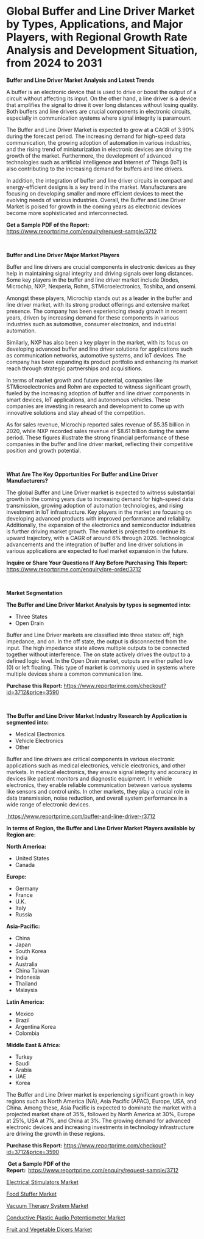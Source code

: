 <p><h1>Global Buffer and Line Driver Market by Types, Applications, and Major Players, with Regional Growth Rate Analysis and Development Situation, from 2024 to 2031</h1></p><p><strong>Buffer and Line Driver Market Analysis and Latest Trends</strong></p>
<p><p>A buffer is an electronic device that is used to drive or boost the output of a circuit without affecting its input. On the other hand, a line driver is a device that amplifies the signal to drive it over long distances without losing quality. Both buffers and line drivers are crucial components in electronic circuits, especially in communication systems where signal integrity is paramount.</p><p>The Buffer and Line Driver Market is expected to grow at a CAGR of 3.90% during the forecast period. The increasing demand for high-speed data communication, the growing adoption of automation in various industries, and the rising trend of miniaturization in electronic devices are driving the growth of the market. Furthermore, the development of advanced technologies such as artificial intelligence and Internet of Things (IoT) is also contributing to the increasing demand for buffers and line drivers.</p><p>In addition, the integration of buffer and line driver circuits in compact and energy-efficient designs is a key trend in the market. Manufacturers are focusing on developing smaller and more efficient devices to meet the evolving needs of various industries. Overall, the Buffer and Line Driver Market is poised for growth in the coming years as electronic devices become more sophisticated and interconnected.</p></p>
<p><strong>Get a Sample PDF of the Report:&nbsp;</strong> <a href="https://www.reportprime.com/enquiry/request-sample/3712">https://www.reportprime.com/enquiry/request-sample/3712</a></p>
<p>&nbsp;</p>
<p><strong>Buffer and Line Driver Major Market Players</strong></p>
<p><p>Buffer and line drivers are crucial components in electronic devices as they help in maintaining signal integrity and driving signals over long distances. Some key players in the buffer and line driver market include Diodes, Microchip, NXP, Nexperia, Rohm, STMicroelectronics, Toshiba, and onsemi.</p><p>Amongst these players, Microchip stands out as a leader in the buffer and line driver market, with its strong product offerings and extensive market presence. The company has been experiencing steady growth in recent years, driven by increasing demand for these components in various industries such as automotive, consumer electronics, and industrial automation.</p><p>Similarly, NXP has also been a key player in the market, with its focus on developing advanced buffer and line driver solutions for applications such as communication networks, automotive systems, and IoT devices. The company has been expanding its product portfolio and enhancing its market reach through strategic partnerships and acquisitions.</p><p>In terms of market growth and future potential, companies like STMicroelectronics and Rohm are expected to witness significant growth, fueled by the increasing adoption of buffer and line driver components in smart devices, IoT applications, and autonomous vehicles. These companies are investing in research and development to come up with innovative solutions and stay ahead of the competition.</p><p>As for sales revenue, Microchip reported sales revenue of $5.35 billion in 2020, while NXP recorded sales revenue of $8.61 billion during the same period. These figures illustrate the strong financial performance of these companies in the buffer and line driver market, reflecting their competitive position and growth potential.</p></p>
<p>&nbsp;</p>
<p><strong>What Are The Key Opportunities For Buffer and Line Driver Manufacturers?</strong></p>
<p><p>The global Buffer and Line Driver market is expected to witness substantial growth in the coming years due to increasing demand for high-speed data transmission, growing adoption of automation technologies, and rising investment in IoT infrastructure. Key players in the market are focusing on developing advanced products with improved performance and reliability. Additionally, the expansion of the electronics and semiconductor industries is further driving market growth. The market is projected to continue its upward trajectory, with a CAGR of around 6% through 2026. Technological advancements and the integration of buffer and line driver solutions in various applications are expected to fuel market expansion in the future.</p></p>
<p><strong>Inquire or Share Your Questions If Any Before Purchasing This Report:</strong> <a href="https://www.reportprime.com/enquiry/pre-order/3712">https://www.reportprime.com/enquiry/pre-order/3712</a></p>
<p>&nbsp;</p>
<p><strong>Market Segmentation</strong></p>
<p><strong>The Buffer and Line Driver Market Analysis by types is segmented into:</strong></p>
<p><ul><li>Three States</li><li>Open Drain</li></ul></p>
<p><p>Buffer and Line Driver markets are classified into three states: off, high impedance, and on. In the off state, the output is disconnected from the input. The high impedance state allows multiple outputs to be connected together without interference. The on state actively drives the output to a defined logic level. In the Open Drain market, outputs are either pulled low (0) or left floating. This type of market is commonly used in systems where multiple devices share a common communication line.</p></p>
<p><strong>Purchase this Report:&nbsp;</strong><a href="https://www.reportprime.com/checkout?id=3712&price=3590">https://www.reportprime.com/checkout?id=3712&price=3590</a></p>
<p>&nbsp;</p>
<p><strong>The Buffer and Line Driver Market Industry Research by Application is segmented into:</strong></p>
<p><ul><li>Medical Electronics</li><li>Vehicle Electronics</li><li>Other</li></ul></p>
<p><p>Buffer and line drivers are critical components in various electronic applications such as medical electronics, vehicle electronics, and other markets. In medical electronics, they ensure signal integrity and accuracy in devices like patient monitors and diagnostic equipment. In vehicle electronics, they enable reliable communication between various systems like sensors and control units. In other markets, they play a crucial role in data transmission, noise reduction, and overall system performance in a wide range of electronic devices.</p></p>
<p><a href="https://www.reportprime.com/buffer-and-line-driver-r3712">&nbsp;https://www.reportprime.com/buffer-and-line-driver-r3712</a></p>
<p><strong>In terms of Region, the Buffer and Line Driver Market Players available by Region are:</strong></p>
<p>
    <p> <strong> North America: </strong>
        <ul>
            <li>United States</li>
            <li>Canada</li>
        </ul>
        </p> 
    <p> <strong> Europe: </strong>
        <ul>
            <li>Germany</li>
            <li>France</li>
            <li>U.K.</li>
            <li>Italy</li>
            <li>Russia</li>
        </ul>
        </p> 
    <p> <strong> Asia-Pacific: </strong>
        <ul>
            <li>China</li>
            <li>Japan</li>
            <li>South Korea</li>
            <li>India</li>
            <li>Australia</li>
            <li>China Taiwan</li>
            <li>Indonesia</li>
            <li>Thailand</li>
            <li>Malaysia</li>
        </ul>
        </p> 
    <p> <strong> Latin America: </strong>
        <ul>
            <li>Mexico</li>
            <li>Brazil</li>
            <li>Argentina Korea</li>
            <li>Colombia</li>
        </ul>
        </p> 
    <p> <strong> Middle East & Africa: </strong>
        <ul>
            <li>Turkey</li>
            <li>Saudi</li>
            <li>Arabia</li>
            <li>UAE</li>
            <li>Korea</li>
        </ul>
    </p>
    </p>
<p><p>The Buffer and Line Driver market is experiencing significant growth in key regions such as North America (NA), Asia Pacific (APAC), Europe, USA, and China. Among these, Asia Pacific is expected to dominate the market with a projected market share of 35%, followed by North America at 30%, Europe at 25%, USA at 7%, and China at 3%. The growing demand for advanced electronic devices and increasing investments in technology infrastructure are driving the growth in these regions.</p></p>
<p><strong>Purchase this Report: </strong><a href="https://www.reportprime.com/checkout?id=3712&price=3590">https://www.reportprime.com/checkout?id=3712&price=3590</a></p>
<p>&nbsp;<strong>Get a Sample PDF of the Report:&nbsp;&nbsp;</strong><a href="https://www.reportprime.com/enquiry/request-sample/3712">https://www.reportprime.com/enquiry/request-sample/3712</a></p>
<p><strong></strong></p>
<p><p><a href="https://issuu.com/reportprime-2/docs/electrical-stimulators-market-size-2030.pptx">Electrical Stimulators Market</a></p><p><a href="https://www.linkedin.com/pulse/food-stuffer-market-size-share-analysis-growth-trends-forecast-hwwhf">Food Stuffer Market</a></p><p><a href="https://issuu.com/reportprime-2/docs/vacuum-therapy-system-market-size-2030.pptx">Vacuum Therapy System Market</a></p><p><a href="https://github.com/phuonganhit041011/Market-Research-Report-List-1/blob/main/conductive-plastic-audio-potentiometer-market.md">Conductive Plastic Audio Potentiometer Market</a></p><p><a href="https://www.linkedin.com/pulse/fruit-vegetable-dicers-market-size-share-analysis-growth-hws7f">Fruit and Vegetable Dicers Market</a></p></p>